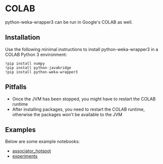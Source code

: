 # COLAB

python-weka-wrapper3 can be run in Google's COLAB as well.

## Installation

Use the following minimal instructions to install python-weka-wrapper3 in a COLAB Python 3 environment:

```
!pip install numpy
!pip install python-javabridge
!pip install python-weka-wrapper3
```

## Pitfalls

* Once the JVM has been stopped, you might have to restart the COLAB runtime
* After installing packages, you need to restart the COLAB runtime, otherwise the packages won't be available to the JVM

## Examples

Below are some example notebooks:
* [associator_hotspot](https://colab.research.google.com/drive/16PwUXZywqW_GWJL2ymJw6goFTZpFIVbv?usp=sharing)
* [experiments](https://colab.research.google.com/drive/1A9bZkPvXPAViipan7u9siQfkakChyYFV?usp=sharing)
